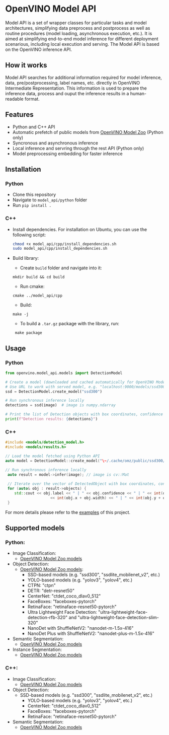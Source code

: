 # OpenVINO Model API
Model API is a set of wrapper classes for particular tasks and model architectures, simplifying data preprocess and postprocess as well as routine procedures (model loading, asynchronous execution, etc.). It is aimed at simplifying end-to-end model inference for different deployment scenarious, including local execution and serving. The Model API is based on the OpenVINO inference API.

## How it works
Model API searches for additional information required for model inference, data, pre/postprocessing, label names, etc. directly in OpenVINO Intermediate Representation. This information is used to prepare the inference data, process and ouput the inference results in a human-readable format.

## Features
- Python and C++ API
- Automatic prefetch of public models from [OpenVINO Model Zoo](https://github.com/openvinotoolkit/open_model_zoo) (Python only)
- Syncronous and asynchronous inference
- Local inference and servring through the rest API (Python only)
- Model preprocessing embedding for faster inference

## Installation
### Python
- Clone this repository
- Navigate to `model_api/python` folder
- Run `pip install .`
### C++
- Install dependencies. For installation on Ubuntu, you can use the following script:
  ```bash
  chmod +x model_api/cpp/install_dependencies.sh
  sudo model_api/cpp/install_dependencies.sh
  ```

- Build library:
   - Create `build` folder and navigate into it:
   ```
   mkdir build && cd build
   ```
   - Run cmake:
   ```
   cmake ../model_api/cpp
   ```
   - Build:
   ```
   make -j 
   ```
   - To build a `.tar.gz` package with the library, run:
   ```
    make package
    ```

## Usage
### Python
```python
from openvino.model_api.models import DetectionModel

# Create a model (downloaded and cached automatically for OpenVINO Model Zoo models)
# Use URL to work with served model, e.g. "localhost:9000/models/ssd300"
ssd = DetectionModel.create_model("ssd300")

# Run synchronous inference locally
detections = ssd(image)  # image is numpy.ndarray

# Print the list of Detection objects with box coordinates, confidence and label string
print(f"Detection results: {detections}")
```

### C++
```cpp
#include <models/detection_model.h>
#include <models/results.h>

// Load the model fetched using Python API
auto model = DetectionModel::create_model("\~/.cache/omz/public/ssd300/FP16/ssd300.xml");

// Run synchronous inference locally
 auto result = model->infer(image); // image is cv::Mat
 
 // Iterate over the vector of DetectedObject with box coordinates, confidence and label string
 for (auto& obj : result->objects) {
    std::cout << obj.label << " | " << obj.confidence << " | " << int(obj.x) << " | " << int(obj.y) << " | "
                    << int(obj.x + obj.width) << " | " << int(obj.y + obj.height) << std::endl;
 }
```

For more details please refer to the [examples](https://github.com/openvinotoolkit/model_api/tree/master/examples) of this project.

## Supported models
### Python:
- Image Classification:
  - [OpenVINO Model Zoo models](https://github.com/openvinotoolkit/open_model_zoo/blob/master/models/public/index.md#classification-models)
- Object Detection:
  - [OpenVINO Model Zoo models](https://github.com/openvinotoolkit/open_model_zoo/blob/master/models/public/index.md#object-detection-models):
    - SSD-based models (e.g. "ssd300", "ssdlite_mobilenet_v2", etc.)
    - YOLO-based models (e.g. "yolov3", "yolov4", etc.)
    - CTPN: "ctpn"
    - DETR: "detr-resnet50"
    - CenterNet: "ctdet_coco_dlav0_512"
    - FaceBoxes: "faceboxes-pytorch"
    - RetinaFace: "retinaface-resnet50-pytorch"
    - Ultra Lightweight Face Detection: "ultra-lightweight-face-detection-rfb-320" and "ultra-lightweight-face-detection-slim-320"
    - NanoDet with ShuffleNetV2: "nanodet-m-1.5x-416"
    - NanoDet Plus with ShuffleNetV2: "nanodet-plus-m-1.5x-416"
- Semantic Segmentation:
  - [OpenVINO Model Zoo models](https://github.com/openvinotoolkit/open_model_zoo/blob/master/models/public/index.md#semantic-segmentation-models)
- Instance Segmentation:
  - [OpenVINO Model Zoo models](https://github.com/openvinotoolkit/open_model_zoo/blob/master/models/public/index.md#instance-segmentation-models)


### C++:
- Image Classification:
  - [OpenVINO Model Zoo models](https://github.com/openvinotoolkit/open_model_zoo/blob/master/models/public/index.md#classification-models)
- Object Detection:
  - SSD-based models (e.g. "ssd300", "ssdlite_mobilenet_v2", etc.)
    - YOLO-based models (e.g. "yolov3", "yolov4", etc.)
    - CenterNet: "ctdet_coco_dlav0_512"
    - FaceBoxes: "faceboxes-pytorch"
    - RetinaFace: "retinaface-resnet50-pytorch"
- Semantic Segmentation:
  - [OpenVINO Model Zoo models](https://github.com/openvinotoolkit/open_model_zoo/blob/master/models/public/index.md#semantic-segmentation-models)